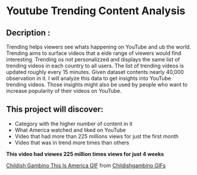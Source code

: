 # Youtube Trending Content Analysis
## Decription :
Trending helps viewers see whats happening on YouTube and ub the world. Trending aims to surface videos that a eide range of viewers would find interesting. Trending os not personalizzed and displays the same list of trending videos in each country to all users. The list of trending videos is updated roughly every 15 minutes. Given dataset contents nearly 40,000 observation in it. I will analyze this data to get insights into YouTube trending videos. Those insights might also be used by people who want to increase popularity of their videos on YouTube.

## This project will discover:
- Category with the higher number of content in it 
- What America  watched and liked on YouTube
- Video that had more than 225 millions views for just the first month
- Video that was in trend more times than others 




**This video had viewes 225 million times  views for just 4 weeks**

<div class="tenor-gif-embed" data-postid="11785725" data-share-method="host" data-width="100%" data-aspect-ratio="1.7777777777777777"><a href="https://tenor.com/view/childish-gambino-this-is-america-donald-glover-gif-11785725">Childish Gambino This Is America GIF</a> from <a href="https://tenor.com/search/childishgambino-gifs">Childishgambino GIFs</a></div><script type="text/javascript" async src="https://tenor.com/embed.js"></script>
